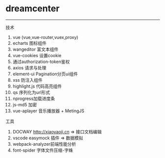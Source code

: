 # dreamcenter
---
技术
1. vue (vue,vue-router,vuex,proxy)
2. echarts  图标组件
3. wangeditor 富文本组件
4. vue-cookies 设置cookie
5. 通过authorization-token鉴权
6. axios 请求与处理
7. element-ui Pagination分页ui组件
8. xss 防注入组件
9. highlight.js 代码高亮组件
10. qs 序列化为url形式
11. nprogress加载进度条
12. js-md5 加密
13. vue-aplayer 音乐播放器 + MetingJS

工具
1. DOCWAY http://xiaoyaoji.cn => 接口文档编辑
2. vscode easymock 插件 => 数据模拟
3. webpack-analyzer前端性能分析
4. font-spider 字体文件压缩-字蛛
